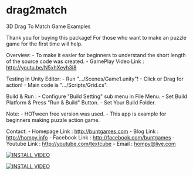 drag2match
==========

3D Drag To Match Game Examples

Thank you for buying this package!
For those who want to make an puzzle game for the first time will help.

Overview:
	- To make it easier for beginners to understand 
	  the short length of the source code was created.
	- GamePlay Video Link : http://youtu.be/N5xhXeyh3i8

Testing in Unity Editor: 
	- Run ".../Scenes/Game1.unity"!
	- Click or Drag for action!
	- Main code is ".../Scripts/Grid.cs".

Build & Run :
    - Configure "Build Setting" sub menu in File Menu.
	- Set Build Platform & Press "Run & Build" Button.
	- Set Your Build Folder.

Note:
	- HOTween free version was used.
	- This app is example for beginners making puzzle action game.

Contact:
	- Homepage Link : http://buntgames.com
	- Blog Link : http://hompy.info
	- Facebook Link : http://facebook.com/buntgames
	- Youtube Link : http://youtube.com/textcube
	- Email : hompy@live.com


[![INSTALL VIDEO](http://img.youtube.com/vi/E7oWrSpjGls/0.jpg)](http://www.youtube.com/watch?v=E7oWrSpjGls)


[![INSTALL VIDEO](http://img.youtube.com/vi/9IcwD9ZB5nM/0.jpg)](http://www.youtube.com/watch?v=9IcwD9ZB5nM)
